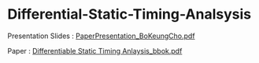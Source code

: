 # Differential-Static-Timing-Analsysis

Presentation Slides : [PaperPresentation_BoKeungCho.pdf](https://github.com/user-attachments/files/19140746/PaperPresentation_BoKeungCho.pdf)

Paper : [Differentiable Static Timing Anlaysis_bbok.pdf](https://github.com/user-attachments/files/19140745/Differentiable.Static.Timing.Anlaysis_bbok.pdf)

